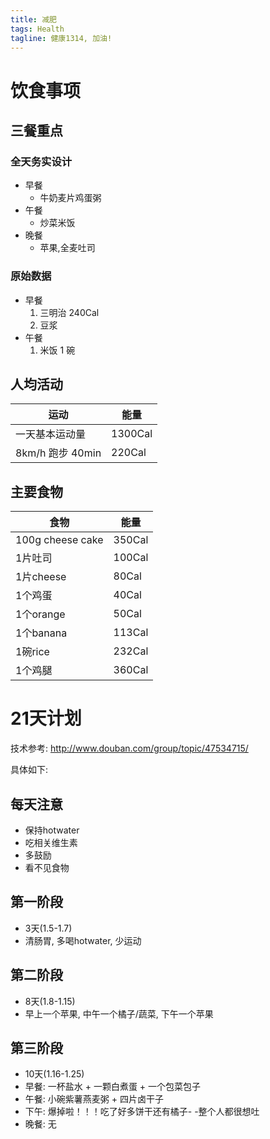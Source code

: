 ```yaml
---
title: 减肥
tags: Health
tagline: 健康1314, 加油!
---
```


# 饮食事项

## 三餐重点

### 全天务实设计
- 早餐
    - 牛奶麦片鸡蛋粥
- 午餐
    - 炒菜米饭
- 晚餐
    - 苹果,全麦吐司

### 原始数据

- 早餐
    1. 三明治 240Cal
    2. 豆浆
- 午餐
    1. 米饭 1 碗

## 人均活动
| 运动             |   能量 |
|------------------|--------|
| 一天基本运动量   | 1300Cal|
| 8km/h 跑步 40min | 220Cal |


## 主要食物

| 食物             |   能量 |
|------------------|--------|
| 100g cheese cake | 350Cal |
| 1片吐司          | 100Cal |
| 1片cheese        |  80Cal |
| 1个鸡蛋          |  40Cal |
| 1个orange        |  50Cal |
| 1个banana        | 113Cal |
| 1碗rice          | 232Cal |
| 1个鸡腿          | 360Cal |

# 21天计划

技术参考: http://www.douban.com/group/topic/47534715/

具体如下:

## 每天注意
- 保持hotwater
- 吃相关维生素
- 多鼓励
- 看不见食物

## 第一阶段

- 3天(1.5-1.7)
- 清肠胃, 多喝hotwater, 少运动

## 第二阶段

- 8天(1.8-1.15)
- 早上一个苹果, 中午一个橘子/蔬菜, 下午一个苹果

## 第三阶段

- 10天(1.16-1.25)
- 早餐: 一杯盐水 + 一颗白煮蛋 + 一个包菜包子 
- 午餐: 小碗紫薯燕麦粥 + 四片卤干子
- 下午: 爆掉啦！！！吃了好多饼干还有橘子- -整个人都很想吐
- 晚餐: 无

